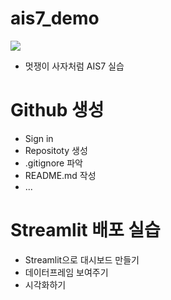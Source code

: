 # ais7_demo

<img src="![image](https://user-images.githubusercontent.com/115577097/196314954-46b1aefd-f568-47c2-8644-d7d93cfbc1f1.png)" >

* 멋쟁이 사자처럼 AIS7 실습

# Github 생성
* Sign in
* Repositoty 생성
* .gitignore 파악
* README.md 작성
* ...

# Streamlit 배포 실습
* Streamlit으로 대시보드 만들기
* 데이터프레임 보여주기
* 시각화하기
